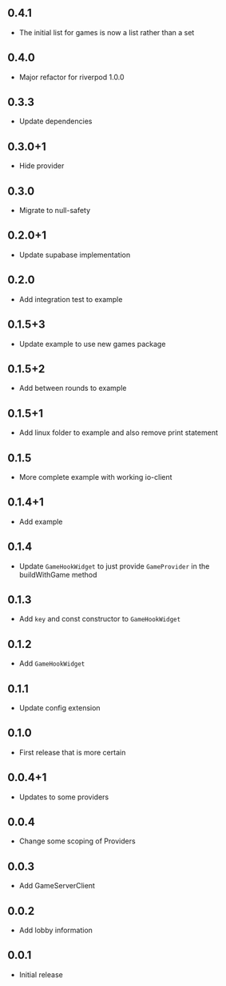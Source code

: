 ## 0.4.1

- The initial list for games is now a list rather than a set 

## 0.4.0

- Major refactor for riverpod 1.0.0

## 0.3.3

- Update dependencies
  
## 0.3.0+1

- Hide provider
  
## 0.3.0

- Migrate to null-safety
  
## 0.2.0+1

- Update supabase implementation
  
## 0.2.0

- Add integration test to example

## 0.1.5+3

- Update example to use new games package
  
## 0.1.5+2

- Add between rounds to example
  
## 0.1.5+1

- Add linux folder to example and also remove print statement
  
## 0.1.5

- More complete example with working io-client
  
## 0.1.4+1

- Add example

## 0.1.4

- Update `GameHookWidget` to just provide `GameProvider` in the buildWithGame method

## 0.1.3

- Add `key` and const constructor to `GameHookWidget`

## 0.1.2

- Add `GameHookWidget`

## 0.1.1

- Update config extension

## 0.1.0

- First release that is more certain
  
## 0.0.4+1

- Updates to some providers
  
## 0.0.4

- Change some scoping of Providers
  
## 0.0.3

- Add GameServerClient
  
## 0.0.2

- Add lobby information

## 0.0.1

- Initial release

